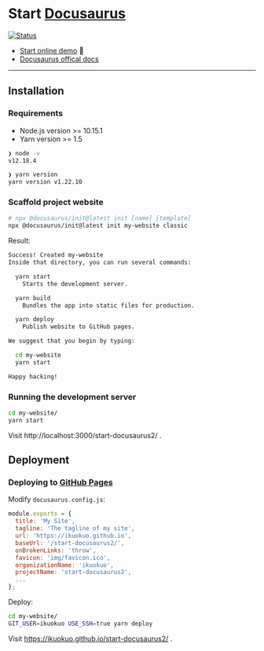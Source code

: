 # Start [Docusaurus][]

[Docusaurus]: https://github.com/facebook/docusaurus

[![Status](https://img.shields.io/badge/Docusaurus-v2-brightgreen)](https://github.com/facebook/docusaurus)

* [Start online demo](https://ikuokuo.github.io/start-docusaurus2/) 👀
* [Docusaurus offical docs](https://v2.docusaurus.io/docs/)

---

## Installation

### Requirements

* Node.js version >= 10.15.1
* Yarn version >= 1.5

```zsh
❯ node -v
v12.18.4

❯ yarn version
yarn version v1.22.10
```

### Scaffold project website

```zsh
# npx @docusaurus/init@latest init [name] [template]
npx @docusaurus/init@latest init my-website classic
```

Result:

```zsh
Success! Created my-website
Inside that directory, you can run several commands:

  yarn start
    Starts the development server.

  yarn build
    Bundles the app into static files for production.

  yarn deploy
    Publish website to GitHub pages.

We suggest that you begin by typing:

  cd my-website
  yarn start

Happy hacking!
```

### Running the development server

```zsh
cd my-website/
yarn start
```

Visit http://localhost:3000/start-docusaurus2/ .

## Deployment

### Deploying to [GitHub Pages][]

[GitHub Pages]: https://docs.github.com/en/free-pro-team@latest/github/working-with-github-pages/about-github-pages#about-github-pages

Modify `docusaurus.config.js`:

```js
module.exports = {
  title: 'My Site',
  tagline: 'The tagline of my site',
  url: 'https://ikuokuo.github.io',
  baseUrl: '/start-docusaurus2/',
  onBrokenLinks: 'throw',
  favicon: 'img/favicon.ico',
  organizationName: 'ikuokuo',
  projectName: 'start-docusaurus2',
  ...
};
```

Deploy:

```zsh
cd my-website/
GIT_USER=ikuokuo USE_SSH=true yarn deploy
```

Visit https://ikuokuo.github.io/start-docusaurus2/ .

<!--
❯ vi ~/.ssh/config
Host github.com
  HostName github.com
  User ikuokuo
  PreferredAuthentications publickey
  IdentityFile ~/.ssh/ik_rsa
-->
